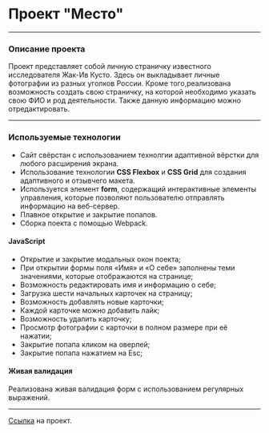 # Проект "Место"
----
### Описание проекта

Проект представляет собой личную страничку известного исследователя Жак-Ив Кусто. Здесь он выкладывает личные фотографии из разных уголков России. Кроме того,реализована возможность создать свою страничку, на которой необходимо указать свою ФИО и род деятельности. Также данную информацию можно отредактировать.

----
### Используемые технологии
- Сайт свёрстан с использованием технолгии адаптивной вёрстки для любого расширения экрана.
- Использование технологии **CSS Flexbox** и **CSS Grid** для создания адаптивного и отзывчего макета.
- Используется элемент **form**, содержащий интерактивные элементы управления, которые позволяют пользователю отправлять информацию на веб-сервер.
- Плавное открытие и закрытие попапов.
- Сборка поекта с помощью Webpack.
#### JavaScript
- Открытие и закрытие модальных окон поекта;
- При открытии формы поля «Имя» и «О себе» заполнены теми значениями, которые отображаются на странице;
- Возможность редактировать имя и информацию о себе;
- Загрузка шести начальных карточек на страницу;
- Возможность добавлять новые карточки;
- Каждой карточке можно добавить лайк;
- Возможность удалить карточку;
- Просмотр фотографии с карточки в полном размере при её нажатии;
- Закрытие попапа кликом на оверлей;
- Закрытие попапа нажатием на Esc;
#### Живая валидация
Реализована живая валидация форм с использованием регулярных выражений.


---
[Ссылка](https://vikysiama.github.io/mesto-project/) на проект.
